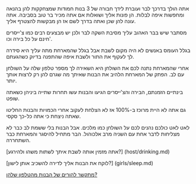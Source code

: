 אתה הולך בדרכך לבר ועוברת לידך חבורה של 3 בנות חמודות שמצחקקות להן בהנאה ומחפשות איפה לבלות.
הן פונות אליך ושואלות אם אתה מכיר בר טוב בסביבה.
אתה עונה להן שכן ואתה בדרך לשם אז הן מבקשות להצטרף אליך.

מסתבר שיש בבר האהוב עליך מסיבת השקה לבר ולכן יש מבצעים רבים כמו צ'ייסרים חינם על כל בירה וכו'.

בגלל העומס באנשים לא היה מקום לשבת אבל בגלל שהמארחת מתה עליך היא סידרה לך לעקוף את התור ולשבת איפה שהתפנה בדיוק כשהגעתם.

אחרי שהמארחת נתנה לכם את השולחן היא השאירה לך מספר טלפון שלה על השולחן עם לב.
הפתק של המארחת הלהיב את הבנות שאיתך מה שגרם להן רק לרצות אותך יותר.

בינתיים הזמנתם, הבירה והצ'ייסרים הגיעו והבנות עשו תחרות שתייה ביניהן כשאתה שופט.

גם אתה לא היית מרוכז ב-100% אז לא הצלחת לעקוב אחרי הכמויות והבנות החליטו שאתה ניצחת כי אתה כל-כך סקסי.

לאט לאט כולכם נהנים לכם על השולחן כמו מלכים.
אבל הבנות בלי ששמת לב כבר לא מצליחות לדבר אחת עם השניה מרב אלכוהול.
הבר מתחיל להיסגר והמארחת כבר השתחררה.

[אתה מזמין אותה לשבת איתך לשתות משהו ולהירגע?] (host/drinking.md)

[לוקח את הבנות אליך לדירה להשכיב אותן לישון?] (girls/sleep.md)

[מתקשר להורים של הבנות מהטלפון שלהן?](phone/parents.md)
